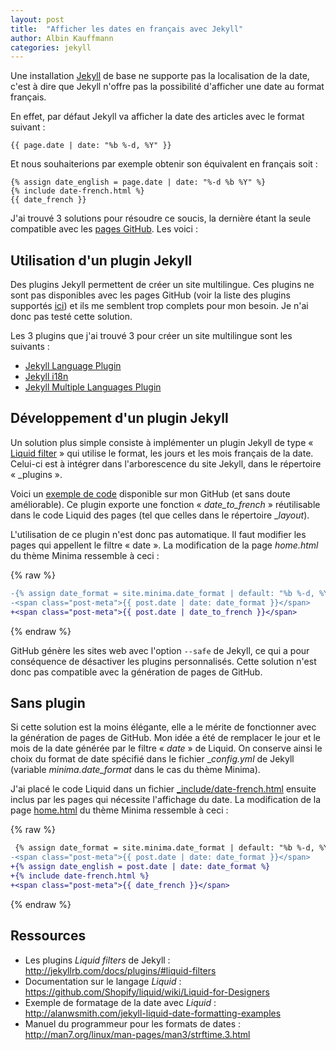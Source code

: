 ```yaml
---
layout: post
title:  "Afficher les dates en français avec Jekyll"
author: Albin Kauffmann
categories: jekyll
---
```


Une installation [Jekyll](http://jekyllrb.com) de base ne supporte pas la
localisation de la date, c'est à dire que Jekyll n'offre pas la possibilité
d'afficher une date au format français.

En effet, par défaut Jekyll va afficher la date des articles avec le format
suivant :

    {{ page.date | date: "%b %-d, %Y" }}

Et nous souhaiterions par exemple obtenir son équivalent en français soit :

    {% assign date_english = page.date | date: "%-d %b %Y" %}
    {% include date-french.html %}
    {{ date_french }}

J'ai trouvé 3 solutions pour résoudre ce soucis, la dernière étant la seule
compatible avec les [pages GitHub](https://pages.github.com).
Les voici :

## Utilisation d'un plugin Jekyll

Des plugins Jekyll permettent de créer un site multilingue.
Ces plugins ne sont pas disponibles avec les pages GitHub (voir la liste des
plugins supportés [ici](https://pages.github.com/versions)) et ils me semblent
trop complets pour mon besoin.
Je n'ai donc pas testé cette solution.

Les 3 plugins que j'ai trouvé 3 pour créer un site multilingue sont les
suivants :

* [Jekyll Language Plugin](https://github.com/vwochnik/jekyll-language-plugin)
* [Jekyll i18n](https://github.com/liamzebedee/jekyll-i18n)
* [Jekyll Multiple Languages Plugin](https://github.com/Anthony-Gaudino/jekyll-multiple-languages-plugin)

## Développement d'un plugin Jekyll

Un solution plus simple consiste à implémenter un plugin Jekyll de type
« [Liquid filter](http://jekyllrb.com/docs/plugins/#liquid-filters) » qui
utilise le format, les jours et les mois français de la date.
Celui-ci est à intégrer dans l'arborescence du site Jekyll, dans le répertoire
« _plugins ».

Voici un
[exemple de code](https://github.com/albinou/albinou.github.io/blob/3e74deacab33d31e15dae603e8ba3454d4bd997f/_plugins/date_filter_french.rb)
disponible sur mon GitHub (et sans doute améliorable).
Ce plugin exporte une fonction « _date_to_french_ » réutilisable dans le code
Liquid des pages (tel que celles dans le répertoire __layout_).

L'utilisation de ce plugin n'est donc pas automatique.
Il faut modifier les pages qui appellent le filtre « date ».
La modification de la page _home.html_ du thème Minima ressemble à ceci :

{% raw %}
```diff
-{% assign date_format = site.minima.date_format | default: "%b %-d, %Y" %}
-<span class="post-meta">{{ post.date | date: date_format }}</span>
+<span class="post-meta">{{ post.date | date_to_french }}</span>
```
{% endraw %}

GitHub génère les sites web avec l'option `--safe` de Jekyll, ce qui a pour
conséquence de désactiver les plugins personnalisés. Cette solution n'est donc
pas compatible avec la génération de pages de GitHub.

## Sans plugin

Si cette solution est la moins élégante, elle a le mérite de fonctionner avec la
génération de pages de GitHub.
Mon idée a été de remplacer le jour et le mois de la date générée par le filtre
« _date_ » de Liquid.
On conserve ainsi le choix du format de date spécifié dans le fichier
__config.yml_ de Jekyll (variable _minima.date_format_ dans le cas du thème
Minima).

J'ai placé le code Liquid dans un fichier
[_include/date-french.html](https://github.com/albinou/albinou.github.io/blob/3b08f660608b76e8ff4ea8525ec552ec5db49d3c/_includes/date-french.html)
ensuite inclus par les pages qui nécessite l'affichage du date.
La modification de la page
[home.html](https://github.com/albinou/albinou.github.io/blob/3b08f660608b76e8ff4ea8525ec552ec5db49d3c/_layouts/home.html)
du thème Minima ressemble à ceci :

{% raw %}
```diff
 {% assign date_format = site.minima.date_format | default: "%b %-d, %Y" %}
-<span class="post-meta">{{ post.date | date: date_format }}</span>
+{% assign date_english = post.date | date: date_format %}
+{% include date-french.html %}
+<span class="post-meta">{{ date_french }}</span>
```
{% endraw %}

## Ressources

* Les plugins _Liquid filters_ de Jekyll : <http://jekyllrb.com/docs/plugins/#liquid-filters>
* Documentation sur le langage _Liquid_ : <https://github.com/Shopify/liquid/wiki/Liquid-for-Designers>
* Exemple de formatage de la date avec _Liquid_ : <http://alanwsmith.com/jekyll-liquid-date-formatting-examples>
* Manuel du programmeur pour les formats de dates : <http://man7.org/linux/man-pages/man3/strftime.3.html>
